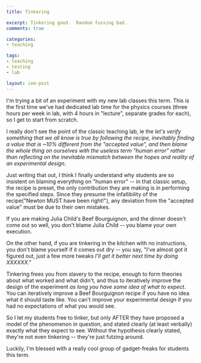 ```yaml
---
title: Tinkering 

excerpt: Tinkering good.  Random fussing bad. 
comments: true

categories:
- teaching

tags:
- teaching
- testing
- lab

layout: iem-post
---
```


I'm trying a bit of an experiment with my new lab classes this term.  This is
the first time we've had dedicated lab time for the physics courses (three
hours per week in lab, with 4 hours in "lecture", separate grades for each), so
I get to start from scratch.

I really don't see the point of the classic teaching lab, ie the *let's verify
something that we all know is true by following the recipe, inevitably finding
a value that is ~10% different from the "accepted value", and then blame the
whole thing on ourselves with the useless term "human error" rather than
reflecting on the inevitable mismatch between the hopes and reality of an
experimental design*.

Just writing that out, I think I finally understand why students are so
insistent on blaming everything on "human error" -- in that classic setup, the
recipe is preset, the only contribution they are making is in performing the
specified steps.  Since they presume the infallibility of the recipe("Newton
MUST have been right!"), any deviation from the "accepted value" must be due to
their own mistakes.  

If you are making Julia Child's Beef Bourguignon, and the dinner doesn't come
out so well, you don't blame Julia Child -- you blame your own execution.  

On the other hand, if you are tinkering in the kitchen with no instructions,
you don't blame yourself if it comes out dry -- you say, "I've almost got it
figured out, just a few more tweaks *I'll get it better next time by doing
XXXXXX*."

Tinkering frees you from slavery to the recipe, enough to form theories about
what worked and what didn't, and thus to iteratively improve the design of the
experiment *as long you have some idea of what to expect*.  You can iteratively
improve a Beef Bourguignon recipe if you have no idea what it should taste
like.  You can't improve your experimental design if you had no expectations of
what you would see.

So I let my students free to tinker, but only AFTER they have proposed a model
of the phenomenon in question, and stated clearly (at least verbally) exactly
what they expect to see.  Without the hypothesis clearly stated, they're not
even tinkering -- they're just futzing around.

Luckily, I'm blessed with a really cool group of gadget-freaks for students
this term.




